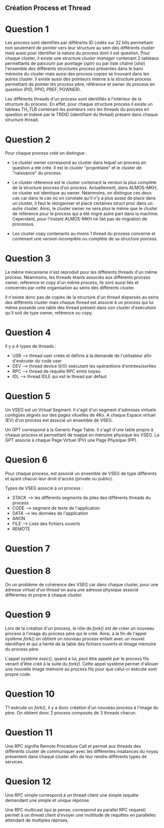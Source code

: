 ## Création Process et Thread

# Question 1

Les process sont identifiés par différents ID codés sur 32 bits permettant non seulement de pointer vers leur structure au sein des différents cluster mais aussi pour identifier la nature du process dont il est question. Pour chaque cluster, il existe une structure _cluster manager_ contenant 2 tableaux permettants de parcourir par pointage (_xptr_) ou par liste chaîné (_xlist_) l'ensemble des différents structures process présentes dans le banc mémoire du cluster mais aussi des process copies se trouvant dans les autres cluster. 
Il existe aussi des pointeurs interne à la structure process permettant de pointer les process père, référence et owner du process en question (PID, PPID, PREF, POWNER).

Les différents threads d'un process sont identifiés à l'intérieur de la structure du process. En effet, pour chaque structure process il existe un tableau TH_TLB contenant les pointeurs vers les threads du process en question et indexé par le TRDID (identifiant du thread) présent dans chaque structure thread.

# Question 2 

Pour chaque process créé on distingue :

- Le cluster owner correspond au cluster dans lequel un process en question a été créé. Il est le cluster "proprétaire" et le cluster de "naissance" du process.

- Le cluster réference est le cluster contenant la version la plus complète de la structure process d'un process. Actuellement, dans ALMOS-MKH, ce cluster est identique au owner. Néanmoins, on distingue ces deux cas car dans le cas où on constate qu'il n'y a plus assez de place dans un cluster, il faut le réorganiser et placé certaines struct proc dans un autre cluster. Ainsi, le cluster owner ne sera plus le même que le cluster de reférence pour le process qui a été migré autre part dans la machine. Cependant, pour l'instant ALMOS-MKH ne fait pas de migration de processus.

- Les cluster copy contenants au moins 1 thread du process concerné et contenant une version incomplète ou complète de sa structure porcess.

# Question 3

Le même mécanisme n'est reproduit pour les différents threads d'un même process. Néanmoins, les threads étants associés aux différents process owner, reférence et copy d'un même process, ils sont aussi liés et concernés par cette organisation au seins des différents cluster.

Il n'existe donc pas de copies de la structure d'un thread dispersés au seins des différents cluster mais chaque thread est associé à un process qui lui même possède une table des thread présent dans son cluster d'exécutioni qu'il soit de type owner, reférence ou copy.

# Question 4

Il y a 4 types de threads :

- USR --> thread user créés et définis à la demande de l'utilisateur afin d'exécuter du code user
- DEV --> thread device (I/O) exécutant les opérantions d'entrées/sorties
- RPC --> thread de requête RPC entre noyau
- IDL --> thread IDLE qui est le thread par défaut 

# Question 5

Un VSEG est un Virtual Segment. Il s'agit d'un segment d'adresses virtuels contigües alignés sur des pages vituelles de 4Ko. A chaque Espace virtuel (EV) d'un process est associé un ensemble de VSEG.

Un GPT correspond à la Generic Page Table. Il s'agit d'une table propre à chaque process et permettant de mappé en mémoire physique les VSEG. La GPT associe à chaque Page Virtuel (PV) une Page Physique (PP).

# Quesion 6

Pour chaque process, est associé un ensemble de VSEG de type différents et ayant chacun leur droit d'accès (private ou public).

Types de VSEG associé à un process :

- STACK --> les différents segments de piles des différents threads du process
- CODE --> segment de texte de l'application
- DATA --> les données de l'application
- ANON
- FILE --> 	Liste des fichiers ouverts
- REMOTE

# Question 7 

# Question 8

On un problème de cohérence des VSEG car dans chaque cluster, pour une adresse virtuel d'un thread on aura une adresse physique associé différentes et propre à chaque cluster.

# Question 9 

Lors de la création d'un process, le rôle de _fork()_ est de créer un nouveau process à l'image du process père qui le créé. Ainsi, à la fin de l'appel système _fork()_ on obtient un nouveau process enfant avec un nouvel identifiant et qui a hérité de la table des fichiers ouverts et limage mémoire du process père. 

L'appel système _exec()_, quand à lui, peut être appelé par le process fils venant d'être créé à la suite du _fork()_. Cette appel système permet d'allouer une nouvelle image mémoire au process fils pour que celui-ci exécute sont propre code.

# Question 10

T1 exécute un _fork()_, il y a donc création d'un nouveau process à l'image du père. On obtient donc 2 process composés de 3 threads chacun.

# Question 11

Une RPC signifie Remote Procedure Call et permet aux threads des différents cluster de communiquer avec les différentes insatances du noyau présentent dans chaque cluster afin de leur rendre différents types de services. 

# Quesion 12

Une RPC simple correspond à un thread client une simple requête demandant une simple et unique réponse.

Une RPC multicast (qui je pense, correspond au parallel RPC request) permet à un thread client d'evoyer une multitude de requêtes en paralleles attendant de multiples répnses.


